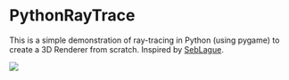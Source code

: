 # PythonRayTrace
This is a simple demonstration of ray-tracing in Python (using pygame) to create a 3D Renderer from scratch. Inspired by [SebLague](https://www.youtube.com/watch?v=Qz0KTGYJtUk&t=1915s).

![](https://user-images.githubusercontent.com/43940682/231659175-212f7c85-1f23-4eb3-b7bd-656e52be0fe8.png)
